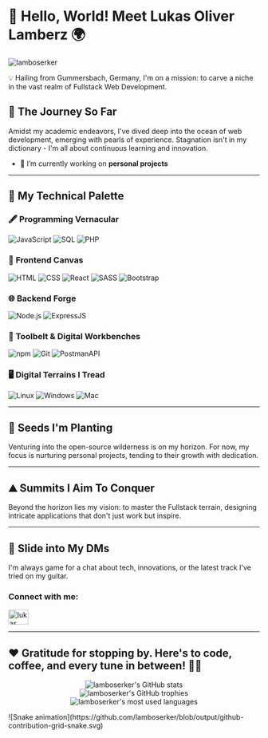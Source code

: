 # 🚀 Hello, World! Meet Lukas Oliver Lamberz 🌍

<p align="left"> 
  <img src="https://komarev.com/ghpvc/?username=lamboserker&label=Profile%20views&color=0e75b6&style=flat" alt="lamboserker" />
</p>

💡 Hailing from Gummersbach, Germany, I'm on a mission: to carve a niche in the vast realm of Fullstack Web Development.

## 📘 **The Journey So Far**

Amidst my academic endeavors, I've dived deep into the ocean of web development, emerging with pearls of experience. Stagnation isn't in my dictionary - I'm all about continuous learning and innovation.

- 🔭 I’m currently working on **personal projects**

---

## 🎨 **My Technical Palette**

### 🖋 **Programming Vernacular**
![JavaScript](https://img.icons8.com/color/48/000000/javascript.png)
![SQL](https://img.icons8.com/dusk/48/000000/sql.png)
![PHP](https://img.icons8.com/officel/48/000000/php-logo.png)

### 🌆 **Frontend Canvas**
![HTML](https://img.icons8.com/color/48/000000/html-5.png)
![CSS](https://img.icons8.com/color/48/000000/css3.png)
![React](https://img.icons8.com/color/48/000000/react-native.png)
![SASS](https://img.icons8.com/color/48/000000/sass.png)
![Bootstrap](https://img.icons8.com/color/48/000000/bootstrap.png)

### 🌐 **Backend Forge**
![Node.js](https://img.icons8.com/color/48/000000/nodejs.png)
![ExpressJS](https://img.icons8.com/color/48/000000/express.png)

### 🔧 **Toolbelt & Digital Workbenches**
![npm](https://img.icons8.com/color/48/000000/npm.png)
![Git](https://img.icons8.com/color/48/000000/git.png)
![PostmanAPI](https://img.icons8.com/dusk/48/000000/postman-api.png)

### 🖥 **Digital Terrains I Tread**
![Linux](https://img.icons8.com/color/48/000000/linux.png)
![Windows](https://img.icons8.com/color/48/000000/windows-10.png)
![Mac](https://img.icons8.com/color/48/000000/mac-os.png)

---

## 🌱 **Seeds I'm Planting**

Venturing into the open-source wilderness is on my horizon. For now, my focus is nurturing personal projects, tending to their growth with dedication.

---

## ⛰️ **Summits I Aim To Conquer**

Beyond the horizon lies my vision: to master the Fullstack terrain, designing intricate applications that don't just work but inspire.

---

## 💌 **Slide into My DMs**

I'm always game for a chat about tech, innovations, or the latest track I've tried on my guitar. 

<h3 align="left">Connect with me:</h3>
<p align="left">
<a href="https://www.linkedin.com/in/lukas-oliver-lamberz-206b30262/" target="blank"><img align="center" src="https://raw.githubusercontent.com/rahuldkjain/github-profile-readme-generator/master/src/images/icons/Social/linked-in-alt.svg" alt="lukas oliver lamberz" height="30" width="40" /></a>
</p>

---

## ❤️ **Gratitude for stopping by. Here's to code, coffee, and every tune in between!** 🎸🎶

<p align="center">
  <img src="https://github-readme-stats.vercel.app/api?username=lamboserker&show_icons=true&locale=en&theme=dark" alt="lamboserker's GitHub stats" />
  <br />
  <img src="https://github-profile-trophy.vercel.app/?username=lamboserker&theme=darkhub&column=3&margin-w=15&margin-h=15" alt="lamboserker's GitHub trophies" />
  <br />
  <img src="https://github-readme-stats.vercel.app/api/top-langs?username=lamboserker&show_icons=true&locale=en&layout=compact&theme=dark" alt="lamboserker's most used languages" />
  <br />
</p>
![Snake animation](https://github.com/lamboserker/blob/output/github-contribution-grid-snake.svg)
